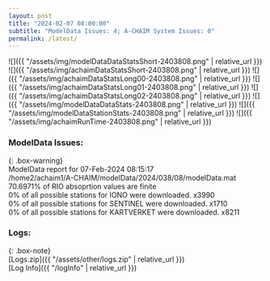 ```yaml
---
layout: post
title: "2024-02-07 08:00:00"
subtitle: "ModelData Issues: 4; A-CHAIM System Issues: 0"
permalink: /latest/
---
```


![]({{ "/assets/img/modelDataDataStatsShort-2403808.png" | relative_url }})
![]({{ "/assets/img/achaimDataStatsShort-2403808.png" | relative_url }})
![]({{ "/assets/img/achaimDataStatsLong00-2403808.png" | relative_url }})
![]({{ "/assets/img/achaimDataStatsLong01-2403808.png" | relative_url }})
![]({{ "/assets/img/achaimDataStatsLong02-2403808.png" | relative_url }})
![]({{ "/assets/img/modelDataDataStats-2403808.png" | relative_url }})
![]({{ "/assets/img/modelDataStationStats-2403808.png" | relative_url }})
![]({{ "/assets/img/achaimRunTime-2403808.png" | relative_url }})


### ModelData Issues:  
  
{: .box-warning}  
 ModelData report for 07-Feb-2024 08:15:17   
 /home2/achaim1/A-CHAIM/modelData/2024/038/08/modelData.mat   
 70.6971% of RIO absoprtion values are finite   
 0% of all possible stations for IONO were downloaded. x3990   
 0% of all possible stations for SENTINEL were downloaded. x1710   
 0% of all possible stations for KARTVERKET were downloaded. x8211   
  


### Logs:  
  
{: .box-note}  
[Logs.zip]({{ "/assets/other/logs.zip" | relative_url }})  
[Log Info]({{ "/logInfo" | relative_url }})  
